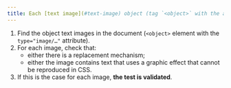 ```yaml
---
title: Each [text image](#text-image) object (tag `<object>` with the attribute `type="image/..."`) [information carrier](#information-carryer-image), in the absence of a [replacement mechanism](#replacement-mechanism), must if possible be replaced by [styled text](#style-text). Is this rule respected (except in special cases)?
---
```


1. Find the object text images in the document (`<object>` element with the `type="image/…"` attribute).
2. For each image, check that:
   - either there is a replacement mechanism;
   - either the image contains text that uses a graphic effect that cannot be reproduced in CSS.
3. If this is the case for each image, **the test is validated**.
